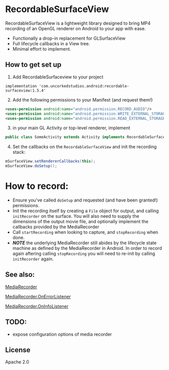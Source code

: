 # RecordableSurfaceView

RecordableSurfaceView is a lightweight library designed to bring MP4 recording of an OpenGL renderer on Android to your app with ease.

  - Functionally a drop-in replacement for GLSurfaceView
  - Full lifecycle callbacks in a View tree.
  - Minimal effort to implement.

## How to get set up

  1. Add RecordableSurfaceview to your project
  
  ```
  implementation 'com.uncorkedstudios.android:recordable-surfaceview:1.5.4'
  ```
  
  2. Add the following permissions to your Manifest (and request them!)
 
```xml   
<uses-permission android:name="android.permission.RECORD_AUDIO"/>
<uses-permission android:name="android.permission.WRITE_EXTERNAL_STORAGE"/>
<uses-permission android:name="android.permission.READ_EXTERNAL_STORAGE"/>
```

  3. in your main GL Activity or top-level renderer, implement         

```java
public class SomeActivity extends Activity implements RecordableSurfaceView.RendererCallbacks
```

  4. Set the callbacks on the ```RecordableSurfaceView``` and  init the recording stack:
```java    
mSurfaceView.setRendererCallbacks(this);
mSurfaceView.doSetup();
```

# How to record:
  - Ensure you've called ```doSetup``` and requested (and have been granted!) permissions.
  - Init the recording itself by creating a ```File``` object for output, and calling ```initRecorder``` on the surface. You will also need to supply the dimensions of the output movie file, and optionally implement the callbacks provided by the MediaRecorder 
  - Call ```startRecording``` when looking to capture, and ```stopRecording``` when done. 
  - ***NOTE*** the underlying MediaRecorder still abides by the lifecycle state machine as defined by the MediaRecorder in Android. In order to record again aftering calling ```stopRecording``` you will need to re-init by calling ```initRecorder``` again.

## See also: 
[MediaRecorder](https://developer.android.com/reference/android/media/MediaRecorder.html)

[MediaRecorder.OnErrorListener](https://developer.android.com/reference/android/media/MediaRecorder.OnErrorListener.html)

[MediaRecorder.OnInfoListener](https://developer.android.com/reference/android/media/MediaRecorder.OnInfoListener.html)

## TODO:
  - expose configuration options of media recorder



License
----

Apache 2.0

